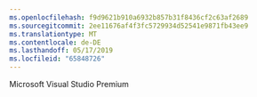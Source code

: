 ```yaml
---
ms.openlocfilehash: f9d9621b910a6932b857b31f8436cf2c63af2689
ms.sourcegitcommit: 2ee11676af4f3fc5729934d52541e9871fb43ee9
ms.translationtype: MT
ms.contentlocale: de-DE
ms.lasthandoff: 05/17/2019
ms.locfileid: "65848726"
---
```

Microsoft Visual Studio Premium
